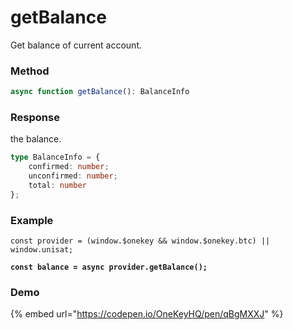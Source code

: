 # getBalance

Get balance of current account.

### Method

```typescript
async function getBalance(): BalanceInfo
```

### Response

the balance.

```typescript
type BalanceInfo = { 
    confirmed: number; 
    unconfirmed: number; 
    total: number 
};
```

### Example

<pre class="language-typescript"><code class="lang-typescript">const provider = (window.$onekey &#x26;&#x26; window.$onekey.btc) || window.unisat;

<strong>const balance = async provider.getBalance();
</strong></code></pre>

### Demo

{% embed url="https://codepen.io/OneKeyHQ/pen/qBgMXXJ" %}

